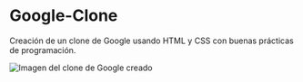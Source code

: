 # Google-Clone
Creación de un clone de Google usando HTML y CSS con buenas prácticas de programación.

<img src="./Images/Google-clone.bmp" alt="Imagen del clone de Google creado">